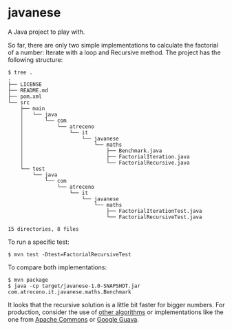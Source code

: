 javanese
========

A Java project to play with. 

So far, there are only two simple implementations to calculate the factorial of a number: Iterate with a loop and Recursive method. The project has the following structure: 

    $ tree .
    .
    ├── LICENSE
    ├── README.md
    ├── pom.xml
    └── src
        ├── main
        │   └── java
        │       └── com
        │           └── atreceno
        │               └── it
        │                   └── javanese
        │                       └── maths
        │                           ├── Benchmark.java
        │                           ├── FactorialIteration.java
        │                           └── FactorialRecursive.java
        └── test
            └── java
                └── com
                    └── atreceno
                        └── it
                            └── javanese
                                └── maths
                                    ├── FactorialIterationTest.java
                                    └── FactorialRecursiveTest.java
    
    15 directories, 8 files

To run a specific test: 

    $ mvn test -Dtest=FactorialRecursiveTest

To compare both implementations: 

    $ mvn package
    $ java -cp target/javanese-1.0-SNAPSHOT.jar com.atreceno.it.javanese.maths.Benchmark

It looks that the recursive solution is a little bit faster for bigger numbers. For production, consider the use of [other algorithms][] or implementations like the one from [Apache Commons][] or [Google Guava][].

[other algorithms]: http://www.luschny.de/math/factorial/FastFactorialFunctions.htm
[Apache Commons]: http://commons.apache.org/proper/commons-math/apidocs/org/apache/commons/math3/util/ArithmeticUtils.html
[Google Guava]: http://docs.guava-libraries.googlecode.com/git/javadoc/com/google/common/math/BigIntegerMath.html
